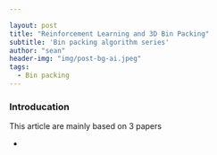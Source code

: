 ```yaml
---

layout: post
title: "Reinforcement Learning and 3D Bin Packing"
subtitle: 'Bin packing algorithm series'
author: "sean"
header-img: "img/post-bg-ai.jpeg"
tags:
  - Bin packing
---
```


### Introducation

This article are mainly based on 3 papers

- 

